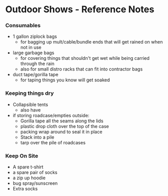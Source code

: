 # Outdoor Shows - Reference Notes

### Consumables
* 1 gallon ziplock bags
    * for bagging up mult/cable/bundle ends that will get rained on when not in use
* large garbage bags
    * for covering things that shouldn't get wet while being carried through the rain
    * also for small distro racks that can fit into contractor bags
* duct tape/gorilla tape
    * for taping things you know will get soaked

### Keeping things dry
* Collapsible tents
    * also have 
* if storing roadcase/empties outside:
    * Gorilla tape all the seams along the lids
    * plastic drop cloth over the top of the case
    * packing wrap around to seal it in place
    * Stack into a pile
    * tarp over the pile of roadcases

### Keep On Site
* A spare t-shirt
* a spare pair of socks
* a zip up hoodie
* bug spray/sunscreen
* Extra socks

